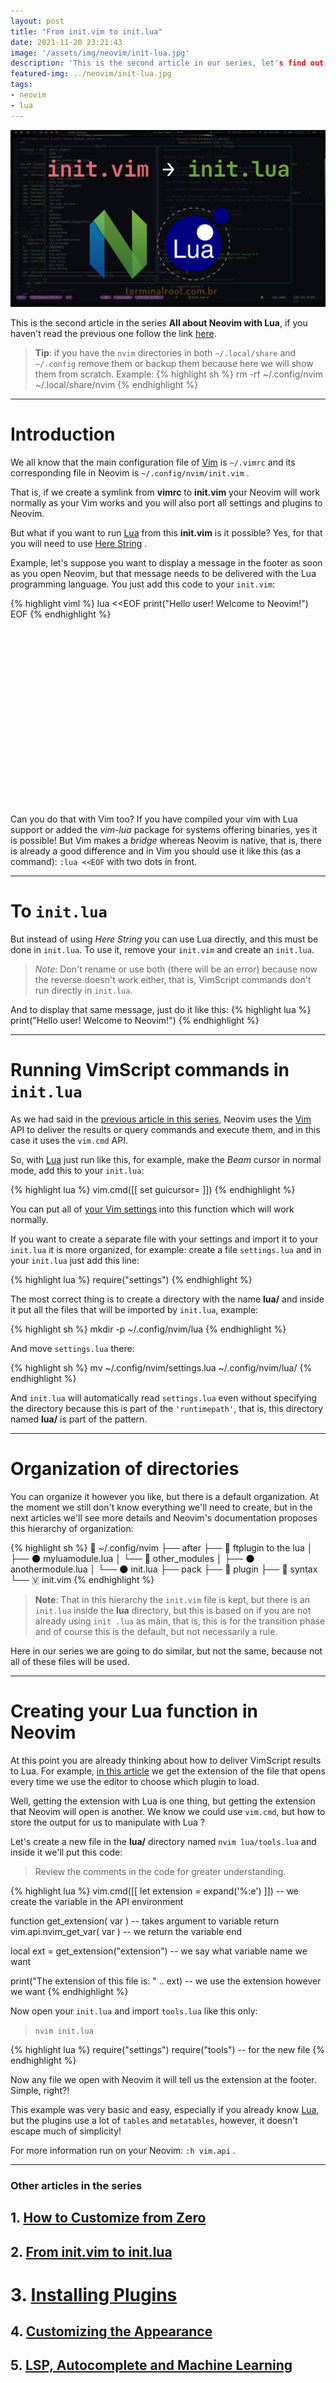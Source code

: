 ```yaml
---
layout: post
title: "From init.vim to init.lua"
date: 2021-11-20 23:21:43
image: '/assets/img/neovim/init-lua.jpg'
description: 'This is the second article in our series, let's find out how things work in migration!'
featured-img: ../neovim/init-lua.jpg
tags:
- neovim
- lua
---
```


![From init.vim to init.lua - All about Neovim with Lua](/assets/img/neovim/init-lua.jpg)

This is the second article in the series **All about Neovim with Lua**, if you haven't read the previous one follow the link [here]().

> **Tip**: if you have the `nvim` directories in both `~/.local/share` and `~/.config` remove them or backup them because here we will show them from scratch. Example:
{% highlight sh %}
rm -rf ~/.config/nvim ~/.local/share/nvim
{% endhighlight %}

---

# Introduction
We all know that the main configuration file of [Vim](https://en.terminalroot.com.br/8-interesting-tips-for-your-vim/) is `~/.vimrc` and its corresponding file in Neovim is `~/.config/nvim/init.vim` .

That is, if we create a symlink from **vimrc** to **init.vim** your Neovim will work normally as your Vim works and you will also port all settings and plugins to Neovim.

But what if you want to run [Lua](https://en.terminalroot.com.br/definitive-guide-to-lua-for-beginners/) from this **init.vim** is it possible? Yes, for that you will need to use [Here String](https://en.terminalroot.com.br/6-very-interesting-tips-for-your-linux-shell/) .

Example, let's suppose you want to display a message in the footer as soon as you open Neovim, but that message needs to be delivered with the Lua programming language. You just add this code to your `init.vim`:

{% highlight viml %}
lua <<EOF
 print("Hello user! Welcome to Neovim!")
EOF
{% endhighlight %}

<!-- SQUARE -->
<script async src="//pagead2.googlesyndication.com/pagead/js/adsbygoogle.js"></script>
<ins class="adsbygoogle"
style="display:inline-block;width:336px;height:280px"
data-ad-client="ca-pub-2838251107855362"
data-ad-slot="5351066970"></ins>
<script>
(adsbygoogle = window.adsbygoogle || []).push({});
</script>


Can you do that with Vim too? If you have compiled your vim with Lua support or added the *vim-lua* package for systems offering binaries, yes it is possible! But Vim makes a *bridge* whereas Neovim is native, that is, there is already a good difference and in Vim you should use it like this (as a command): `:lua <<EOF` with two dots in front.

---

# To `init.lua`
But instead of using *Here String* you can use Lua directly, and this must be done in `init.lua`. To use it, remove your `init.vim` and create an `init.lua`.
> *Note*: Don't rename or use both (there will be an error) because now the reverse doesn't work either, that is, VimScript commands don't run directly in `init.lua`.

And to display that same message, just do it like this:
{% highlight lua %}
print("Hello user! Welcome to Neovim!")
{% endhighlight %}

---

# Running VimScript commands in `init.lua`
As we had said in the [previous article in this series](), Neovim uses the [Vim](https://en.terminalroot.com.br/100-tips-for-the-vim-editor/) API to deliver the results or query commands and execute them, and in this case it uses the `vim.cmd` API.

So, with [Lua](https://en.terminalroot.com.br/definitive-guide-to-lua-fo│) just run like this, for example, make the *Beam* cursor in normal mode, add this to your `init.lua`:

{% highlight lua %}
vim.cmd([[ set guicursor= ]])
{% endhighlight %}

You can put all of [your Vim settings](https://en.terminalroot.com.br/how-to-customize-your-vim-from-zero-to-c-cpp-ubuntu-cinnamon/) into this function which will work normally.

If you want to create a separate file with your settings and import it to your `init.lua` it is more organized, for example: create a file `settings.lua` and in your `init.lua` just add this line:

{% highlight lua %}
require("settings")
{% endhighlight %}

The most correct thing is to create a directory with the name **lua/** and inside it put all the files that will be imported by `init.lua`, example:

{% highlight sh %}
mkdir -p ~/.config/nvim/lua
{% endhighlight %}

And move `settings.lua` there:

{% highlight sh %}
mv ~/.config/nvim/settings.lua ~/.config/nvim/lua/
{% endhighlight %}

And `init.lua` will automatically read `settings.lua` even without specifying the directory because this is part of the `'runtimepath'`, that is, this directory named **lua/** is part of the pattern.


<!-- WIDE RECTANGLE 2 -->
<script async src="//pagead2.googlesyndication.com/pagead/js/adsbygoogle.js"></script>
<ins class="adsbygoogle"
style="display:block; text-align:center;"
data-ad-layout="in-article"
data-ad-format="fluid"
data-ad-client="ca-pub-2838251107855362"
data-ad-slot="8549252987"></ins>
<script>
(adsbygoogle = window.adsbygoogle || []).push({});
</script>

---

# Organization of directories
You can organize it however you like, but there is a default organization. At the moment we still don't know everything we'll need to create, but in the next articles we'll see more details and Neovim's documentation proposes this hierarchy of organization:

{% highlight sh %}
📂 ~/.config/nvim
├── after
├── 📁 ftplugin
to the lua
│ ├── 🌑 myluamodule.lua
│ └── 📂 other_modules
│ ├── 🌑 anothermodule.lua
│ └── 🌑 init.lua
├── pack
├── 📁 plugin
├── 📁 syntax
└── 🇻 init.vim
{% endhighlight %}
> **Note**: That in this hierarchy the `init.vim` file is kept, but there is an `init.lua` inside the **lua** directory, but this is based on if you are not already using `init .lua` as main, that is, this is for the transition phase and of course this is the default, but not necessarily a rule.

Here in our series we are going to do similar, but not the same, because not all of these files will be used.

---

# Creating your Lua function in Neovim
At this point you are already thinking about how to deliver VimScript results to Lua. For example, [in this article](https://en.terminalroot.com.br/how-to-customize-your-vim-from-zero-to-c-cpp-ubuntu-cinnamon/) we get the extension of the file that opens every time we use the editor to choose which plugin to load.

Well, getting the extension with Lua is one thing, but getting the extension that Neovim will open is another. We know we could use `vim.cmd`, but how to store the output for us to manipulate with Lua ?

Let's create a new file in the **lua/** directory named `nvim lua/tools.lua` and inside it we'll put this code:
> Review the comments in the code for greater understanding.

{% highlight lua %}
vim.cmd([[ let extension = expand('%:e') ]]) -- we create the variable in the API environment

function get_extension( var ) -- takes argument to variable
  return vim.api.nvim_get_var( var ) -- we return the variable
end

local ext = get_extension("extension") -- we say what variable name we want

print("The extension of this file is: " .. ext) -- we use the extension however we want
{% endhighlight %}

Now open your `init.lua` and import `tools.lua` like this only:
> `nvim init.lua`

{% highlight lua %}
require("settings")
require("tools") -- for the new file
{% endhighlight %}

Now any file we open with Neovim it will tell us the extension at the footer. Simple, right?!

This example was very basic and easy, especially if you already know [Lua](https://en.terminalroot.com.br/definitive-guide-to-lua-for-beginners/), but the plugins use a lot of `tables` and `metatables`, however, it doesn't escape much of simplicity!

For more information run on your Neovim: `:h vim.api` .

---

### Other articles in the series
## 1. [How to Customize from Zero](https://en.terminalroot.com.br/all-about-neovim-with-lua-how-to-customize-from-zero)
## 2. [From init.vim to init.lua](https://en.terminalroot.com.br/from-initvim-to-initlua)
# 3. [Installing Plugins](https://en.terminalroot.com.br/installing-plugins)
## 4. [Customizing the Appearance](https://en.terminalroot.com.br/customizing-the-appearance)
## 5. [LSP, Autocomplete and Machine Learning](https://en.terminalroot.com.br/lsp-autocomplete-and-machine-learning)




